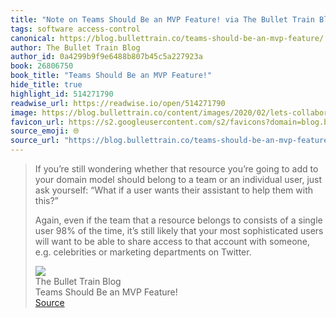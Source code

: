```yaml
---
title: "Note on Teams Should Be an MVP Feature! via The Bullet Train Blog"
tags: software access-control
canonical: https://blog.bullettrain.co/teams-should-be-an-mvp-feature/
author: The Bullet Train Blog
author_id: 0a4299b9f9e6488b807b45c5a227923a
book: 26806750
book_title: "Teams Should Be an MVP Feature!"
hide_title: true
highlight_id: 514271790
readwise_url: https://readwise.io/open/514271790
image: https://blog.bullettrain.co/content/images/2020/02/lets-collaborate.jpg
favicon_url: https://s2.googleusercontent.com/s2/favicons?domain=blog.bullettrain.co
source_emoji: 🌐
source_url: "https://blog.bullettrain.co/teams-should-be-an-mvp-feature/#:~:text=If%20you%E2%80%99re%20still,departments%20on%20Twitter."
---
```


> If you’re still wondering whether that resource you’re going to add to your domain model should belong to a team or an individual user, just ask yourself: “What if a user wants their assistant to help them with this?”
> 
> Again, even if the team that a resource belongs to consists of a single user 98% of the time, it’s still likely that your most sophisticated users will want to be able to share access to that account with someone, e.g. celebrities or marketing departments on Twitter.
> <div class="quoteback-footer"><div class="quoteback-avatar"><img class="mini-favicon" src="https://s2.googleusercontent.com/s2/favicons?domain=blog.bullettrain.co"></div><div class="quoteback-metadata"><div class="metadata-inner"><span style="display:none">FROM:</span><div aria-label="The Bullet Train Blog" class="quoteback-author"> The Bullet Train Blog</div><div aria-label="Teams Should Be an MVP Feature!" class="quoteback-title"> Teams Should Be an MVP Feature!</div></div></div><div class="quoteback-backlink"><a target="_blank" aria-label="go to the full text of this quotation" rel="noopener" href="https://blog.bullettrain.co/teams-should-be-an-mvp-feature/#:~:text=If%20you%E2%80%99re%20still,departments%20on%20Twitter." class="quoteback-arrow"> Source</a></div></div>
